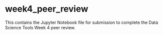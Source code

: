 # week4_peer_review

This contains the Jupyter Notebook file for submission to complete the Data Science Tools Week 4 peer review.
